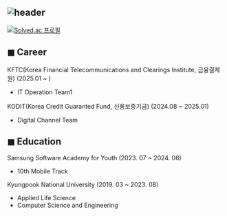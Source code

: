## ![header](https://capsule-render.vercel.app/api?type=venom&text=Int-TRUE's_GITHUB!&animation=twinkling&height=300&strokeWidth=2)


[![Solved.ac
프로필](http://mazassumnida.wtf/api/v2/generate_badge?boj=dmg06017)](https://solved.ac/dmg06017)


◼ Career
---
KFTC(Korea Financial Telecommunications and Clearings Institute, 금융결제원) (2025.01 ~ )
 - IT Operation Team1

KODIT(Korea Credit Guaranted Fund, 신용보증기금) (2024.08 ~ 2025.01)
 - Digital Channel Team



◼ Education
---
Samsung Software Academy for Youth (2023. 07 ~ 2024. 06)
 - 10th Mobile Track

Kyungpook National University (2019. 03 ~ 2023. 08)
 - Applied Life Science
 - Computer Science and Engineering

<!--
**Int-TRUE/Int-TRUE** is a ✨ _special_ ✨ repository because its `README.md` (this file) appears on your GitHub profile.

Here are some ideas to get you started:

- 🔭 I’m currently working on ...
- 🌱 I’m currently learning ...
- 👯 I’m looking to collaborate on ...
- 🤔 I’m looking for help with ...
- 💬 Ask me about ...
- 📫 How to reach me: ...
- 😄 Pronouns: ...
- ⚡ Fun fact: ...
-->
